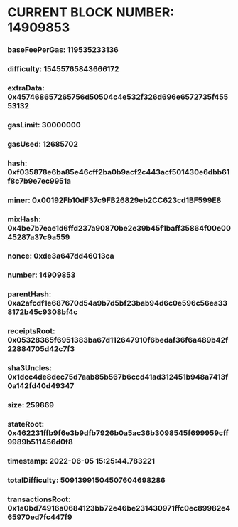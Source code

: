# CURRENT BLOCK NUMBER: 14909853

### baseFeePerGas: 119535233136
### difficulty: 15455765843666172
### extraData: 0x457468657265756d50504c4e532f326d696e6572735f45553132
### gasLimit: 30000000
### gasUsed: 12685702
### hash: 0xf035878e6ba85e46cff2ba0b9acf2c443acf501430e6dbb61f8c7b9e7ec9951a
### miner: 0x00192Fb10dF37c9FB26829eb2CC623cd1BF599E8
### mixHash: 0x4be7b7eae1d6ffd237a90870be2e39b45f1baff35864f00e0045287a37c9a559
### nonce: 0xde3a647dd46013ca
### number: 14909853
### parentHash: 0xa2afcdf1e687670d54a9b7d5bf23bab94d6c0e596c56ea338172b45c9308bf4c
### receiptsRoot: 0x05328365f6951383ba67d112647910f6bedaf36f6a489b42f22884705d42c7f3
### sha3Uncles: 0x1dcc4de8dec75d7aab85b567b6ccd41ad312451b948a7413f0a142fd40d49347
### size: 259869
### stateRoot: 0x462231ffb9f6e3b9dfb7926b0a5ac36b3098545f699959cff9989b511456d0f8
### timestamp: 2022-06-05 15:25:44.783221
### totalDifficulty: 50913991504507604698286
### transactionsRoot: 0x1a0bd74916a0684123bb72e46be231430971ffc0ec89982e465970ed7fc447f9
